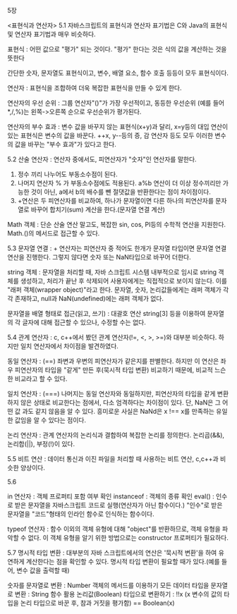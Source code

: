  5장

<표현식과 연산자>
5.1
자바스크립트의 표현식과 연산자 표기법은 C와 Java의 표현식 및 연산자 표기법과 매우 비슷하다.

표현식 : 어떤 값으로 "평가" 되는 것이다. "평가" 한다는 것은 식의 값을 계산하는 것을 뜻한다

간단한 숫자, 문자열도 표현식이고, 
변수, 배열 요소, 함수 호출 등등이 모두 표현식이다.

연산자 : 표현식을 조합하여 더욱 복잡한 표현식을 만들 수 있게 한다.

연산자의 우선 순위 : 그룹 연산자"()"가 가장 우선적이고, 동등한 우선순위 (예를 들어 *,/,%)는 왼쪽->오른쪽 순으로 우선순위가 평가된다.

연산자의 부수 효과 : 변수 값을 바꾸지 않는 표현식(x+y)과 달리, x=y등의 대입 연산이 있는 표현식은 변수의 값을 바꾼다. ++x, y--등의 증, 감 연산자 등도 모두 이러한 변수의 값을 바꾸는 "부수 효과"가 있다고 한다.


5.2
산술 연산자 : 연산자 중에서도, 피연산자가 "숫자"인 연산자를 말한다.

1. 정수 끼리 나누어도 부동소수점이 된다.
2. 나머지 연산자 % 가 부동소수점에도 적용된다.
a%b 연산이 더 이상 정수끼리만 가능한 것이 아닌, a에서 b의 배수를 뺀 절댓값을 반환한다는 점이 차이점이다.
3. +연산은 두 피연산자를 비교하여, 하나가 문자열이면 다른 하나의 피연산자를 문자열로 바꾸어 합치기(sum) 계산을 한다.(문자열 연결 계산)

Math 객체 : 단순 산술 연산 말고도, 복잡한 sin, cos, PI등의 수학적 연산을 지원한다. Math.()의 메서드로 접근할 수 있다.



5.3
문자열 연결 : + 연산자는 피연산자 중 적어도 한개가 문자열 타입이면 문자열 연결 연산을 진행한다. 그렇지 않다면 숫자 또는 NaN타입으로 바꾸어 더한다.

string 객체 : 문자열을 처리할 때, 자바 스크립트 시스템 내부적으로 임시로 string 객체를 생성하고, 처리가 끝난 후 삭제되어 사용자에게는 직접적으로 보이지 않는다. 이를 "래퍼 객체(wrapper object)"라고 한다. 문자열, 숫자, 논리값들에게는 래퍼 객체가 각각 존재하고, null과 NaN(undefined)에는 래퍼 객체가 없다.

문자열을 배열 형태로 접근(읽고, 쓰기) : 대괄호 연산 string[3] 등을 이용하여 문자열의 각 글자에 대해 접근할 수 있으나, 수정할 수는 없다.


5.4
관계 연산자 : c, c++에서 봤던 관계 연산자(!=, <, >, >=)와 대부분 비슷하다. 하지만 일치 연산자에서 차이점을 발견하였다.

동일 연산자 : 
(==) 좌변과 우변의 피연산자가 같은지를 판별한다. 하지만 이 연산은 좌우 피연산자의 타입을 "같게" 만든 후(묵시적 타입 변환) 비교하기 때문에, 비교적 느슨한 비교라고 할 수 있다.

일치 연산자 :
(===) 나머지는 동일 연산자와 동일하지만, 피연산자의 타입을 같게 변환하지 않은 상태로 비교한다는 점에서, 다소 엄격하다는 차이점이 있다.
단, NaN은 그 어떤 값 과도 같지 않음을 알 수 있다. 흥미로운 사실은 NaNd은 x !== x를 만족하는 유일한 값임을 알 수 있다는 점이다.

논리 연산자 : 관계 연산자의 논리식과 결합하여 복잡한 논리를 정의한다. 논리곱(&&), 논리합(||), 부정(!)이 있다.


5.5
비트 연산 : 데이터 통신과 이진 파일을 처리할 때 사용하는 비트 연산, c,c++과 비슷한 양상이다.

5.6

in 연산자 : 객체 프로퍼티 포함 여부 확인
instanceof : 객체의 종류 확인
eval() : 인수로 받은 문자열을 자바스크립트 코드로 실행(연산자가 아닌 함수이다.)
"인수"로 받은 문자열을 "코드"형태의 인라인 함수로 인식하는 함수이다.

typeof 연산자 : 함수 이외의 객체 유형에 대해 "object"를 반환하므로, 객체 유형을 파악할 수 없다. 이 객체 유형을 알기 위한 방법으로는 constructor 프로퍼티가 필요하다.


5.7
명시적 타입 변환 : 대부분의 자바 스크립트에서의 연산은 '묵시적 변환'을 하여 유연하게 계산한다는 점을 확인할 수 있다. 
명시적 타입 변환이 필요할 때가 있다.(예를 들어, 변수 값을 출력할 때)

숫자를 문자열로 변환 : Number 객체의 메서드를 이용하기
모든 데이터 타입을 문자열로 변환 : String 함수 활용
논리값(Boolean) 타입으로 변환하기 : 
!!x (x 변수의 값의 타입을 논리 타입으로 바꾼 후, 참과 거짓을 평가함) == Boolean(x)